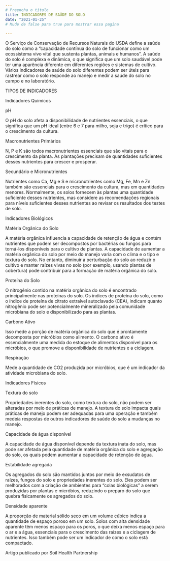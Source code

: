 ```yaml
---
# Preencha o título
title: INDICADORES DE SAÚDE DO SOLO
date: "2021-01-25"
# Mude de false para true para mostrar essa pagina

---
```


O Serviço de Conservação de Recursos Naturais do USDA define a saúde do solo como a “capacidade contínua do solo de funcionar como um ecossistema vivo vital que sustenta plantas, animais e humanos”. A saúde do solo é complexa e dinâmica, o que significa que um solo saudável pode ter uma aparência diferente em diferentes regiões e sistemas de cultivo. Vários indicadores de saúde do solo diferentes podem ser úteis para rastrear como o solo responde ao manejo e medir a saúde do solo no campo e no laboratório.

TIPOS DE INDICADORES

Indicadores Químicos

pH

O pH do solo afeta a disponibilidade de nutrientes essenciais, o que significa que um pH ideal (entre 6 e 7 para milho, soja e trigo) é crítico para o crescimento da cultura.

Macronutrientes Primários

N, P e K são todos macronutrientes essenciais que são vitais para o crescimento da planta. As plantações precisam de quantidades suficientes desses nutrientes para crescer e prosperar.

Secundário e Micronutrientes

Nutrientes como Ca, Mg e S e micronutrientes como Mg, Fe, Mn e Zn também são essenciais para o crescimento da cultura, mas em quantidades menores. Normalmente, os solos fornecem às plantas uma quantidade suficiente desses nutrientes, mas considere as recomendações regionais para níveis suficientes desses nutrientes ao revisar os resultados dos testes de solo.

Indicadores Biológicos

Matéria Orgânica do Solo

A matéria orgânica influencia a capacidade de retenção de água e contém nutrientes que podem ser decompostos por bactérias ou fungos para torná-los disponíveis para o cultivo de plantas. A capacidade de aumentar a matéria orgânica do solo por meio do manejo varia com o clima e o tipo e textura do solo. No entanto, diminuir a perturbação do solo ao reduzir o cultivo e manter raízes vivas no solo (por exemplo, usando plantas de cobertura) pode contribuir para a formação de matéria orgânica do solo.

Proteína do Solo

O nitrogênio contido na matéria orgânica do solo é encontrado principalmente nas proteínas do solo. Os índices de proteína do solo, como o índice de proteína de citrato extraível autoclavado (CEA), indicam quanto nitrogênio pode ser potencialmente mineralizado pela comunidade microbiana do solo e disponibilizado para as plantas.

Carbono Ativo

Isso mede a porção de matéria orgânica do solo que é prontamente decomposta por micróbios como alimento. O carbono ativo é essencialmente uma medida do estoque de alimentos disponível para os micróbios, o que promove a disponibilidade de nutrientes e a ciclagem.

Respiração

Mede a quantidade de CO2 produzida por micróbios, que é um indicador da atividade microbiana do solo.

Indicadores Físicos

Textura do solo

Propriedades inerentes do solo, como textura do solo, não podem ser alteradas por meio de práticas de manejo. A textura do solo impacta quais práticas de manejo podem ser adequadas para uma operação e também medeia respostas de outros indicadores de saúde do solo a mudanças no manejo.

Capacidade de água disponível

A capacidade de água disponível depende da textura inata do solo, mas pode ser afetada pela quantidade de matéria orgânica do solo e agregação do solo, os quais podem aumentar a capacidade de retenção de água.

Estabilidade agregada

Os agregados do solo são mantidos juntos por meio de exsudatos de raízes, fungos do solo e propriedades inerentes do solo. Eles podem ser melhorados com a criação de ambientes para “colas biológicas” a serem produzidas por plantas e micróbios, reduzindo o preparo do solo que quebra fisicamente os agregados do solo.

Densidade aparente

A proporção de material sólido seco em um volume cúbico indica a quantidade de espaço poroso em um solo. Solos com alta densidade aparente têm menos espaço para os poros, o que deixa menos espaço para o ar e a água, essenciais para o crescimento das raízes e a ciclagem de nutrientes. Isso também pode ser um indicador de como o solo está compactado.

Artigo publicado por Soil Health Partnership